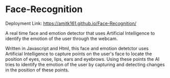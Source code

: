 # Face-Recognition

Deployment Link: https://amitk161.github.io/Face-Recognition/


A real time face and emotion detector that uses Artificial Intelligence to identify the emotion of the user through the webcam.

Written in Javascript and Html, this face and emotion detetctor uses Artificial Intelligence to capture points 
on the user's face to locate the position of eyes, nose, lips, ears and eyebrows. Using these points the 
AI tries to identify the emotion of the user by capturing and detecting changes in the position of these points.
